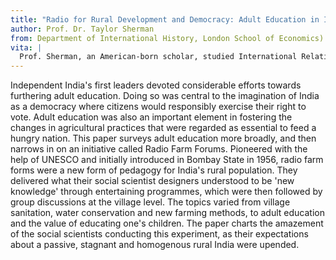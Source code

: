 ```yaml
---
title: "Radio for Rural Development and Democracy: Adult Education in India in the 1950s"
author: Prof. Dr. Taylor Sherman 
from: Department of International History, London School of Economics)
vita: |
  Prof. Sherman, an American-born scholar, studied International Relations and History at the London School of Economics and obtained her PhD at Cambridge University. She is a historian of culture and politics in modern South Asia, particularly interested in conceptions of citizenship, belonging and minorities in Indian politics. Her current research project focuses on environmental regeneration and its links to policy, expert regimes, and cultural imaginative implications. Her most recent book publication: Nehru’s India: A History in Seven Myths (Princeton University Press, 2022)
---
```


Independent India's first leaders devoted considerable efforts towards furthering adult education. Doing so was central to the imagination of India as a democracy where citizens would responsibly exercise their right to vote. Adult education was also an important element in fostering the changes in agricultural practices that were regarded as essential to feed a hungry nation. This paper surveys adult education more broadly, and then narrows in on an initiative called Radio Farm Forums. Pioneered with the help of UNESCO and initially introduced in Bombay State in 1956, radio farm forms were a new form of pedagogy for India's rural population. They delivered what their social scientist designers understood to be 'new knowledge' through entertaining programmes, which were then followed by group discussions at the village level. The topics varied from village sanitation, water conservation and new farming methods, to adult education and the value of educating one's children. The paper charts the amazement of the social scientists conducting this experiment, as their expectations about a passive, stagnant and homogenous rural India were upended. 